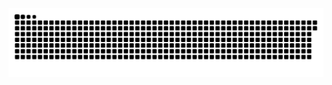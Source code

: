 <picture>
  <source media="(prefers-color-scheme: dark)" srcset="https://github.com/me-pedromoraes/me-pedromoraes/blob/output/github-snake-dark.svg" />
  <source media="(prefers-color-scheme: light)" srcset="https://github.com/me-pedromoraes/me-pedromoraes/blob/output/github-snake.svg" />
  <img alt="github-snake" src="https://github.com/me-pedromoraes/me-pedromoraes/blob/output/github-snake.svg" />
</picture>
